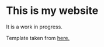 # This is my website

It is a work in progress.

Template taken from [here.](https://perfectmotherfuckingwebsite.com/)